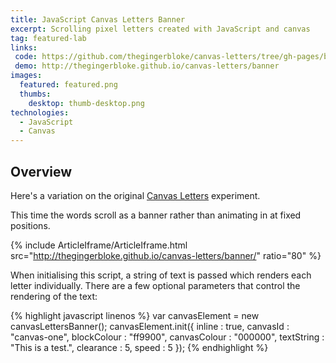 ```yaml
---
title: JavaScript Canvas Letters Banner
excerpt: Scrolling pixel letters created with JavaScript and canvas
tag: featured-lab
links:
 code: https://github.com/thegingerbloke/canvas-letters/tree/gh-pages/banner
 demo: http://thegingerbloke.github.io/canvas-letters/banner
images:
  featured: featured.png
  thumbs:
    desktop: thumb-desktop.png
technologies:
  - JavaScript
  - Canvas
---
```


## Overview

Here's a variation on the original  [Canvas Letters](../javascript-canvas-letters) experiment.

This time the words scroll as a banner rather than animating in at fixed positions.

{% include ArticleIframe/ArticleIframe.html src="http://thegingerbloke.github.io/canvas-letters/banner/" ratio="80" %}

When initialising this script, a string of text is passed which renders each letter individually. There are a few optional parameters that control the rendering of the text:

{% highlight javascript linenos %}
var canvasElement = new canvasLettersBanner();
canvasElement.init({
    inline : true,
    canvasId : "canvas-one",
    blockColour : "ff9900",
    canvasColour : "000000",
    textString : "This is a test.",
    clearance : 5,
    speed : 5
});
{% endhighlight %}
